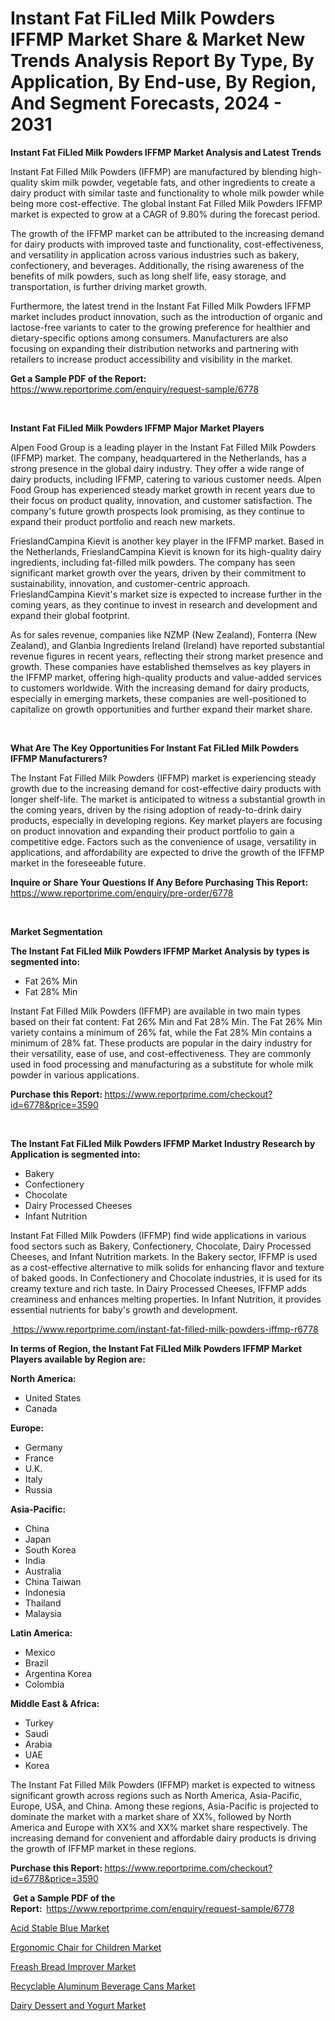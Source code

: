 <p><h1>Instant Fat FiLled Milk Powders IFFMP Market Share & Market New Trends Analysis Report By Type, By Application, By End-use, By Region, And Segment Forecasts, 2024 - 2031</h1></p><p><strong>Instant Fat FiLled Milk Powders IFFMP Market Analysis and Latest Trends</strong></p>
<p><p>Instant Fat Filled Milk Powders (IFFMP) are manufactured by blending high-quality skim milk powder, vegetable fats, and other ingredients to create a dairy product with similar taste and functionality to whole milk powder while being more cost-effective. The global Instant Fat Filled Milk Powders IFFMP market is expected to grow at a CAGR of 9.80% during the forecast period.</p><p>The growth of the IFFMP market can be attributed to the increasing demand for dairy products with improved taste and functionality, cost-effectiveness, and versatility in application across various industries such as bakery, confectionery, and beverages. Additionally, the rising awareness of the benefits of milk powders, such as long shelf life, easy storage, and transportation, is further driving market growth.</p><p>Furthermore, the latest trend in the Instant Fat Filled Milk Powders IFFMP market includes product innovation, such as the introduction of organic and lactose-free variants to cater to the growing preference for healthier and dietary-specific options among consumers. Manufacturers are also focusing on expanding their distribution networks and partnering with retailers to increase product accessibility and visibility in the market.</p></p>
<p><strong>Get a Sample PDF of the Report:&nbsp;</strong> <a href="https://www.reportprime.com/enquiry/request-sample/6778">https://www.reportprime.com/enquiry/request-sample/6778</a></p>
<p>&nbsp;</p>
<p><strong>Instant Fat FiLled Milk Powders IFFMP Major Market Players</strong></p>
<p><p>Alpen Food Group is a leading player in the Instant Fat Filled Milk Powders (IFFMP) market. The company, headquartered in the Netherlands, has a strong presence in the global dairy industry. They offer a wide range of dairy products, including IFFMP, catering to various customer needs. Alpen Food Group has experienced steady market growth in recent years due to their focus on product quality, innovation, and customer satisfaction. The company's future growth prospects look promising, as they continue to expand their product portfolio and reach new markets.</p><p>FrieslandCampina Kievit is another key player in the IFFMP market. Based in the Netherlands, FrieslandCampina Kievit is known for its high-quality dairy ingredients, including fat-filled milk powders. The company has seen significant market growth over the years, driven by their commitment to sustainability, innovation, and customer-centric approach. FrieslandCampina Kievit's market size is expected to increase further in the coming years, as they continue to invest in research and development and expand their global footprint.</p><p>As for sales revenue, companies like NZMP (New Zealand), Fonterra (New Zealand), and Glanbia Ingredients Ireland (Ireland) have reported substantial revenue figures in recent years, reflecting their strong market presence and growth. These companies have established themselves as key players in the IFFMP market, offering high-quality products and value-added services to customers worldwide. With the increasing demand for dairy products, especially in emerging markets, these companies are well-positioned to capitalize on growth opportunities and further expand their market share.</p></p>
<p>&nbsp;</p>
<p><strong>What Are The Key Opportunities For Instant Fat FiLled Milk Powders IFFMP Manufacturers?</strong></p>
<p><p>The Instant Fat Filled Milk Powders (IFFMP) market is experiencing steady growth due to the increasing demand for cost-effective dairy products with longer shelf-life. The market is anticipated to witness a substantial growth in the coming years, driven by the rising adoption of ready-to-drink dairy products, especially in developing regions. Key market players are focusing on product innovation and expanding their product portfolio to gain a competitive edge. Factors such as the convenience of usage, versatility in applications, and affordability are expected to drive the growth of the IFFMP market in the foreseeable future.</p></p>
<p><strong>Inquire or Share Your Questions If Any Before Purchasing This Report:</strong> <a href="https://www.reportprime.com/enquiry/pre-order/6778">https://www.reportprime.com/enquiry/pre-order/6778</a></p>
<p>&nbsp;</p>
<p><strong>Market Segmentation</strong></p>
<p><strong>The Instant Fat FiLled Milk Powders IFFMP Market Analysis by types is segmented into:</strong></p>
<p><ul><li>Fat 26% Min</li><li>Fat 28% Min</li></ul></p>
<p><p>Instant Fat Filled Milk Powders (IFFMP) are available in two main types based on their fat content: Fat 26% Min and Fat 28% Min. The Fat 26% Min variety contains a minimum of 26% fat, while the Fat 28% Min contains a minimum of 28% fat. These products are popular in the dairy industry for their versatility, ease of use, and cost-effectiveness. They are commonly used in food processing and manufacturing as a substitute for whole milk powder in various applications.</p></p>
<p><strong>Purchase this Report:&nbsp;</strong><a href="https://www.reportprime.com/checkout?id=6778&price=3590">https://www.reportprime.com/checkout?id=6778&price=3590</a></p>
<p>&nbsp;</p>
<p><strong>The Instant Fat FiLled Milk Powders IFFMP Market Industry Research by Application is segmented into:</strong></p>
<p><ul><li>Bakery</li><li>Confectionery</li><li>Chocolate</li><li>Dairy Processed Cheeses</li><li>Infant Nutrition</li></ul></p>
<p><p>Instant Fat Filled Milk Powders (IFFMP) find wide applications in various food sectors such as Bakery, Confectionery, Chocolate, Dairy Processed Cheeses, and Infant Nutrition markets. In the Bakery sector, IFFMP is used as a cost-effective alternative to milk solids for enhancing flavor and texture of baked goods. In Confectionery and Chocolate industries, it is used for its creamy texture and rich taste. In Dairy Processed Cheeses, IFFMP adds creaminess and enhances melting properties. In Infant Nutrition, it provides essential nutrients for baby's growth and development.</p></p>
<p><a href="https://www.reportprime.com/instant-fat-filled-milk-powders-iffmp-r6778">&nbsp;https://www.reportprime.com/instant-fat-filled-milk-powders-iffmp-r6778</a></p>
<p><strong>In terms of Region, the Instant Fat FiLled Milk Powders IFFMP Market Players available by Region are:</strong></p>
<p>
    <p> <strong> North America: </strong>
        <ul>
            <li>United States</li>
            <li>Canada</li>
        </ul>
        </p> 
    <p> <strong> Europe: </strong>
        <ul>
            <li>Germany</li>
            <li>France</li>
            <li>U.K.</li>
            <li>Italy</li>
            <li>Russia</li>
        </ul>
        </p> 
    <p> <strong> Asia-Pacific: </strong>
        <ul>
            <li>China</li>
            <li>Japan</li>
            <li>South Korea</li>
            <li>India</li>
            <li>Australia</li>
            <li>China Taiwan</li>
            <li>Indonesia</li>
            <li>Thailand</li>
            <li>Malaysia</li>
        </ul>
        </p> 
    <p> <strong> Latin America: </strong>
        <ul>
            <li>Mexico</li>
            <li>Brazil</li>
            <li>Argentina Korea</li>
            <li>Colombia</li>
        </ul>
        </p> 
    <p> <strong> Middle East & Africa: </strong>
        <ul>
            <li>Turkey</li>
            <li>Saudi</li>
            <li>Arabia</li>
            <li>UAE</li>
            <li>Korea</li>
        </ul>
    </p>
    </p>
<p><p>The Instant Fat Filled Milk Powders (IFFMP) market is expected to witness significant growth across regions such as North America, Asia-Pacific, Europe, USA, and China. Among these regions, Asia-Pacific is projected to dominate the market with a market share of XX%, followed by North America and Europe with XX% and XX% market share respectively. The increasing demand for convenient and affordable dairy products is driving the growth of IFFMP market in these regions.</p></p>
<p><strong>Purchase this Report: </strong><a href="https://www.reportprime.com/checkout?id=6778&price=3590">https://www.reportprime.com/checkout?id=6778&price=3590</a></p>
<p>&nbsp;<strong>Get a Sample PDF of the Report:&nbsp;&nbsp;</strong><a href="https://www.reportprime.com/enquiry/request-sample/6778">https://www.reportprime.com/enquiry/request-sample/6778</a></p>
<p><strong></strong></p>
<p><p><a href="https://github.com/mauripalmi/Market-Research-Report-List-5/blob/main/acid-stable-blue-market.md">Acid Stable Blue Market</a></p><p><a href="https://issuu.com/reportprime-2/docs/ergonomic-chair-for-children-market_14b111576e580c">Ergonomic Chair for Children Market</a></p><p><a href="https://github.com/nicoletavirag/Market-Research-Report-List-5/blob/main/freash-bread-improver-market.md">Freash Bread Improver Market</a></p><p><a href="https://github.com/RoccoManning/Market-Research-Report-List-6/blob/main/recyclable-aluminum-beverage-cans-market.md">Recyclable Aluminum Beverage Cans Market</a></p><p><a href="https://github.com/gulaimolin/Market-Research-Report-List-6/blob/main/dairy-dessert-and-yogurt-market.md">Dairy Dessert and Yogurt Market</a></p></p>
